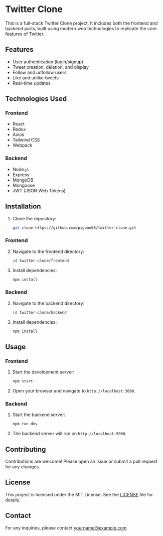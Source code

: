 # Twitter Clone

This is a full-stack Twitter Clone project. It includes both the frontend and backend parts, built using modern web technologies to replicate the core features of Twitter.

## Features

- User authentication (login/signup)
- Tweet creation, deletion, and display
- Follow and unfollow users
- Like and unlike tweets
- Real-time updates

## Technologies Used

### Frontend

- React
- Redux
- Axios
- Tailwind CSS
- Webpack

### Backend

- Node.js
- Express
- MongoDB
- Mongoose
- JWT (JSON Web Tokens)

## Installation

1. Clone the repository:
    ```sh
    git clone https://github.com/pigeon68/twitter-clone.git
    ```

### Frontend

2. Navigate to the frontend directory:
    ```sh
    cd twitter-clone/frontend
    ```
3. Install dependencies:
    ```sh
    npm install
    ```

### Backend

2. Navigate to the backend directory:
    ```sh
    cd twitter-clone/backend
    ```
3. Install dependencies:
    ```sh
    npm install
    ```

## Usage

### Frontend

1. Start the development server:
    ```sh
    npm start
    ```
2. Open your browser and navigate to `http://localhost:3000`.

### Backend

1. Start the backend server:
    ```sh
    npm run dev
    ```
2. The backend server will run on `http://localhost:5000`.

## Contributing

Contributions are welcome! Please open an issue or submit a pull request for any changes.

## License

This project is licensed under the MIT License. See the [LICENSE](LICENSE) file for details.

## Contact

For any inquiries, please contact [yourname@example.com](mailto:yourname@example.com).
